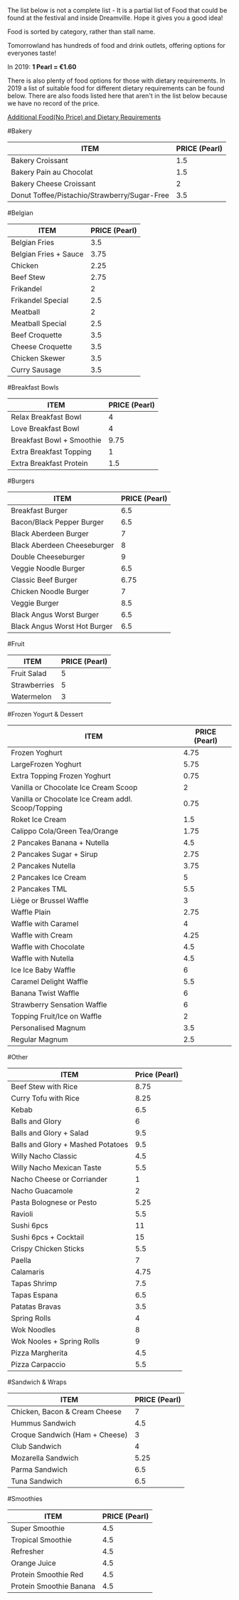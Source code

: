 The list below is not a complete list - It is a partial list of Food that could be found at the festival and inside Dreamville. Hope it gives you a good idea!

Food is sorted by category, rather than stall name.

Tomorrowland has hundreds of food and drink outlets, offering options for everyones taste!

In 2019: **1 Pearl = €1.60**

There is also plenty of food options for those with dietary requirements. In 2019 a list of suitable food for different dietary requirements can be found below.  There are also foods listed here that aren't in the list below because we have no record of the price.

[Additional Food(No Price) and Dietary Requirements](https://www.reddit.com/r/Tomorrowland/wiki/summer/food/dietry)


#Bakery

| ITEM                                         | PRICE (Pearl) |
|----------------------------------------------|---------------|
| Bakery Croissant                             | 1.5           |
| Bakery Pain au Chocolat                      | 1.5           |
| Bakery Cheese Croissant                      | 2             |
| Donut Toffee/Pistachio/Strawberry/Sugar-Free | 3.5           |

#Belgian

| ITEM                  | PRICE (Pearl) |
|-----------------------|---------------|
| Belgian Fries         | 3.5           |
| Belgian Fries + Sauce | 3.75          |
| Chicken               | 2.25          |
| Beef Stew             | 2.75          |
| Frikandel             | 2             |
| Frikandel Special     | 2.5           |
| Meatball              | 2             |
| Meatball Special      | 2.5           |
| Beef Croquette        | 3.5           |
| Cheese Croquette      | 3.5           |
| Chicken Skewer        | 3.5           |
| Curry Sausage         | 3.5           |

#Breakfast Bowls

| ITEM                      | PRICE (Pearl) |
|---------------------------|---------------|
| Relax Breakfast Bowl      | 4             |
| Love Breakfast Bowl       | 4             |
| Breakfast Bowl + Smoothie | 9.75          |
| Extra Breakfast Topping   | 1             |
| Extra Breakfast Protein   | 1.5           |

#Burgers

| ITEM                        | PRICE (Pearl) |
|-----------------------------|---------------|
| Breakfast Burger            | 6.5           |
| Bacon/Black Pepper Burger   | 6.5           |
| Black Aberdeen Burger       | 7             |
| Black Aberdeen Cheeseburger | 8             |
| Double Cheeseburger         | 9             |
| Veggie Noodle Burger        | 6.5           |
| Classic Beef Burger         | 6.75          |
| Chicken Noodle Burger       | 7             |
| Veggie Burger               | 8.5           |
| Black Angus Worst Burger    | 6.5           |
| Black Angus Worst Hot Burger| 6.5           |

#Fruit

| ITEM         | PRICE (Pearl) |
|--------------|---------------|
| Fruit Salad  | 5             |
| Strawberries | 5             |
| Watermelon   | 3             |

#Frozen Yogurt & Dessert

| ITEM                                               | PRICE (Pearl) |
|----------------------------------------------------|---------------|
| Frozen Yoghurt                                     | 4.75          |
| LargeFrozen Yoghurt                                | 5.75          |
| Extra Topping Frozen Yoghurt                       | 0.75          |
| Vanilla or Chocolate Ice Cream Scoop               | 2             |
| Vanilla or Chocolate Ice Cream addl. Scoop/Topping | 0.75          |
| Roket Ice Cream                                    | 1.5           |
| Calippo Cola/Green Tea/Orange                      | 1.75          |
| 2 Pancakes Banana + Nutella                        | 4.5           |
| 2 Pancakes Sugar + Sirup                           | 2.75          |
| 2 Pancakes Nutella                                 | 3.75          |
| 2 Pancakes Ice Cream                               | 5             |
| 2 Pancakes TML                                     | 5.5           |
| Liège or Brussel Waffle                            | 3             |
| Waffle Plain                                       | 2.75          |
| Waffle with Caramel                                | 4             |
| Waffle with Cream                                  | 4.25          |
| Waffle with Chocolate                              | 4.5           |
| Waffle with Nutella                                | 4.5           |
| Ice Ice Baby Waffle                                | 6             |
| Caramel Delight Waffle                             | 5.5           |
| Banana Twist Waffle                                | 6             |
| Strawberry Sensation Waffle                        | 6             |
| Topping Fruit/Ice on Waffle                        | 2             |
| Personalised Magnum                                | 3.5           |
| Regular Magnum                                     | 2.5           |

#Other

| ITEM                              | Price (Pearl) |
|-----------------------------------|---------------|
| Beef Stew with Rice               | 8.75          |
| Curry Tofu with Rice              | 8.25          |
| Kebab                             | 6.5           |
| Balls and Glory                   | 6             |
| Balls and Glory + Salad           | 9.5           |
| Balls and Glory + Mashed Potatoes | 9.5           |
| Willy Nacho Classic               | 4.5           |
| Willy Nacho Mexican Taste         | 5.5           |
| Nacho Cheese or Corriander        | 1             |
| Nacho Guacamole                   | 2             |
| Pasta Bolognese or Pesto          | 5.25          |
| Ravioli                           | 5.5           |
| Sushi 6pcs                        | 11            |
| Sushi 6pcs + Cocktail             | 15            |
| Crispy Chicken Sticks             | 5.5           |
| Paella                            | 7             |
| Calamaris                         | 4.75          |
| Tapas Shrimp                      | 7.5           |
| Tapas Espana                      | 6.5           |
| Patatas Bravas                    | 3.5           |
| Spring Rolls                      | 4             |
| Wok Noodles                       | 8             |
| Wok Nooles + Spring Rolls         | 9             |
| Pizza Margherita                  | 4.5           |
| Pizza Carpaccio                   | 5.5           |

#Sandwich & Wraps

| ITEM                           | PRICE (Pearl) |
|--------------------------------|---------------|
| Chicken, Bacon & Cream Cheese  | 7             |
| Hummus Sandwich                | 4.5           |
| Croque Sandwich (Ham + Cheese) | 3             |
| Club Sandwich                  | 4             |
| Mozarella Sandwich             | 5.25          |
| Parma Sandwich                 | 6.5           |
| Tuna Sandwich                  | 6.5           |

#Smoothies

| ITEM                    | PRICE (Pearl) |
|-------------------------|---------------|
| Super Smoothie          | 4.5           |
| Tropical Smoothie       | 4.5           |
| Refresher               | 4.5           |
| Orange Juice            | 4.5           |
| Protein Smoothie Red    | 4.5           |
| Protein Smoothie Banana | 4.5           |